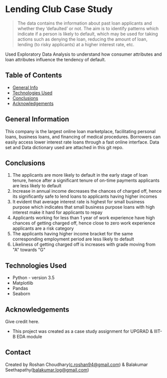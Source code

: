 # Lending Club Case Study
> The data contains the information about past loan applicants and whether they ‘defaulted’ or not. The aim is to identify patterns which indicate if a person is likely to default, which may be used for taking actions such as denying the loan, reducing the amount of loan, lending (to risky applicants) at a higher interest rate, etc.

Used Exploratory Data Analysis to understand how consumer attributes and loan attributes influence the tendency of default.


## Table of Contents
* [General Info](#general-information)
* [Technologies Used](#technologies-used)
* [Conclusions](#conclusions)
* [Acknowledgements](#acknowledgements)

<!-- You can include any other section that is pertinent to your problem -->

## General Information
This company is the largest online loan marketplace, facilitating personal loans, business loans, and financing of medical procedures. Borrowers can easily access lower interest rate loans through a fast online interface. Data set and Data dictionary used are attached in this git repo.

<!-- You don't have to answer all the questions - just the ones relevant to your project. -->

## Conclusions
1. The applicants are more likely to default in the early stage of loan tenure, hence after a significant tenure of on-time payments applicants are less likely to default
2. Increase in annual income decreases the chances of charged off, hence its significantly safe to lend loans to applicants having higher incomes
3. It evident that average interest rate is highest for small business purpose which indicates that small business purpose loans with high interest make it hard for applicants to repay
4. Applicants working for less than 1 year of work experience have high chances of getting charged off, hence close to zero work experience applicants are a risk category
5. The applicants having higher income bracket for the same corresponding employment period are less likely to default
6. Likeliness of getting charged off is increases with grade moving from "A" towards "G"

<!-- You don't have to answer all the questions - just the ones relevant to your project. -->


## Technologies Used
- Python - version 3.5
- Matplotlib
- Pandas
- Seaborn

<!-- As the libraries versions keep on changing, it is recommended to mention the version of library used in this project -->

## Acknowledgements
Give credit here.
- This project was created as a case study assignment for UPGRAD & IIIT-B EDA module


## Contact
Created by Roshan Choudhary(c.roshan94@gmail.com) & Balakumar Seethapathy(balakumar.log@gmail.com)
